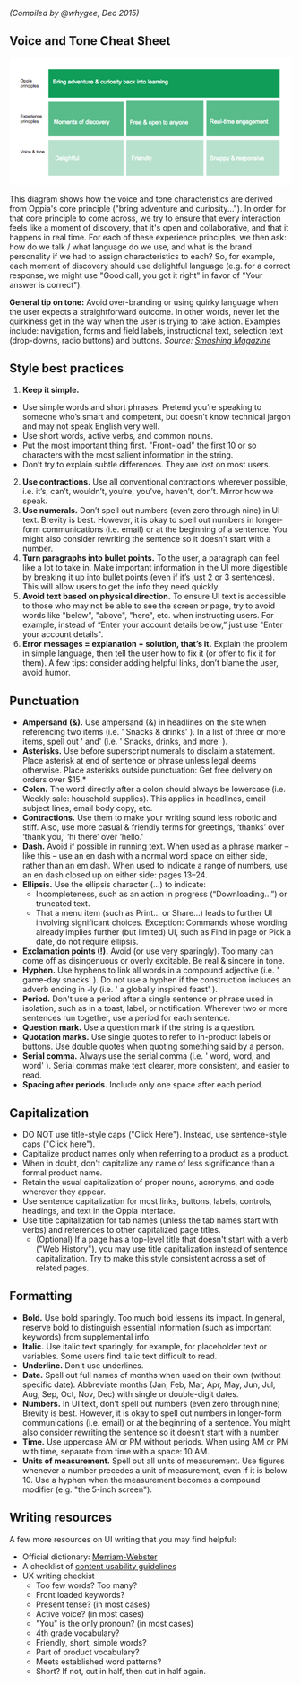 _(Compiled by @whygee, Dec 2015)_

## Voice and Tone Cheat Sheet

  ![Schematic diagram explaining breakdown of core principle into voice and tone characteristics.](images/voiceCheatSheet.png)

This diagram shows how the voice and tone characteristics are derived from Oppia's core principle ("bring adventure and curiosity..."). In order for that core principle to come across, we try to ensure that every interaction feels like a moment of discovery, that it's open and collaborative, and that it happens in real time. For each of these experience principles, we then ask: how do we talk / what language do we use, and what is the brand personality if we had to assign characteristics to each? So, for example, each moment of discovery should use delightful language (e.g. for a correct response, we might use "Good call, you got it right" in favor of "Your answer is correct").

**General tip on tone:** Avoid over-branding or using quirky language when the user expects a straightforward outcome. In other words, never let the quirkiness get in the way when the user is trying to take action. Examples include: navigation, forms and field labels, instructional text, selection text (drop-downs, radio buttons) and buttons. _Source: [Smashing Magazine](http://www.smashingmagazine.com/2013/06/17/five-ways-prevent-bad-microcopy/)_

## Style best practices

1. **Keep it simple.**
  - Use simple words and short phrases. Pretend you’re speaking to someone who’s smart and competent, but doesn’t know technical jargon and may not speak English very well.
  - Use short words, active verbs, and common nouns.
  - Put the most important thing first. "Front-load" the first 10 or so characters with the most salient information in the string.
  - Don’t try to explain subtle differences. They are lost on most users.
2. **Use contractions.** Use all conventional contractions wherever possible, i.e. it’s, can’t, wouldn’t, you’re, you’ve, haven’t, don’t. Mirror how we speak.
3. **Use numerals.** Don’t spell out numbers (even zero through nine) in UI text. Brevity is best. However, it is okay to spell out numbers in longer-form communications (i.e. email) or at the beginning of a sentence. You might also consider rewriting the sentence so it doesn’t start with a number.
4. **Turn paragraphs into bullet points.** To the user, a paragraph can feel like a lot to take in. Make important information in the UI more digestible by breaking it up into bullet points (even if it’s just 2 or 3 sentences). This will allow users to get the info they need quickly.
5. **Avoid text based on physical direction.** To ensure UI text is accessible to those who may not be able to see the screen or page, try to avoid words like "below", "above", "here", etc. when instructing users. For example, instead of “Enter your account details below,” just use "Enter your account details".
6. **Error messages = explanation + solution, that’s it.** Explain the problem in simple language, then tell the user how to fix it (or offer to fix it for them). A few tips: consider adding helpful links, don’t blame the user, avoid humor.

## Punctuation
- **Ampersand (&).** Use ampersand (&) in headlines on the site when referencing two items (i.e. ' Snacks & drinks' ). In a list of three or more items, spell out ' and'  (i.e. ' Snacks, drinks, and more' ). 
- **Asterisks.** Use before superscript numerals to disclaim a statement. Place asterisk at end of sentence or phrase unless legal deems otherwise. Place asterisks outside punctuation: Get free delivery on orders over $15.*
- **Colon.** The word directly after a colon should always be lowercase (i.e. Weekly sale: household supplies). This applies in headlines, email subject lines, email body copy, etc.
- **Contractions.** Use them to make your writing sound less robotic and stiff. Also, use more casual & friendly terms for greetings, ‘thanks’ over ‘thank you,’ ‘hi there’ over ‘hello.’
- **Dash.** Avoid if possible in running text. When used as a phrase marker – like this – use an en dash with a normal word space on either side, rather than an em dash. When used to indicate a range of numbers, use an en dash closed up on either side: pages 13–24.
- **Ellipsis.** Use the ellipsis character (…) to indicate:
  - Incompleteness, such as an action in progress (“Downloading...”) or truncated text.
  - That a menu item (such as Print… or Share…) leads to further UI involving significant choices. Exception: Commands whose wording already implies further (but limited) UI, such as Find in page or Pick a date, do not require ellipsis.
- **Exclamation points (!).** Avoid (or use very sparingly). Too many can come off as disingenuous or overly excitable. Be real & sincere in tone.
- **Hyphen.** Use hyphens to link all words in a compound adjective (i.e. ' game-day snacks' ). Do not use a hyphen if the construction includes an adverb ending in -ly (i.e. ' a globally inspired feast' ).
- **Period.** Don't use a period after a single sentence or phrase used in isolation, such as in a toast, label, or notification. Wherever two or more sentences run together, use a period for each sentence. 
- **Question mark.** Use a question mark if the string is a question.
- **Quotation marks.** Use single quotes to refer to in-product labels or buttons. Use double quotes when quoting something said by a person.
- **Serial comma.** Always use the serial comma (i.e. ' word, word, and word' ). Serial commas make text clearer, more consistent, and easier to read.
- **Spacing after periods.** Include only one space after each period.

## Capitalization
- DO NOT use title-style caps ("Click Here"). Instead, use sentence-style caps ("Click here").
- Capitalize product names only when referring to a product as a product. 
- When in doubt, don't capitalize any name of less significance than a formal product name.
- Retain the usual capitalization of proper nouns, acronyms, and code wherever they appear.
- Use sentence capitalization for most links, buttons, labels, controls, headings, and text in the Oppia interface.
- Use title capitalization for tab names (unless the tab names start with verbs) and references to other capitalized page titles.
  - (Optional) If a page has a top-level title that doesn't start with a verb ("Web History"), you may use title capitalization instead of sentence capitalization. Try to make this style consistent across a set of related pages.

## Formatting
- **Bold.** Use bold sparingly. Too much bold lessens its impact. In general, reserve bold to distinguish essential information (such as important keywords) from supplemental info.
- **Italic.** Use italic text sparingly, for example, for placeholder text or variables. Some users find italic text difficult to read.
- **Underline.** Don't use underlines.
- **Date.** Spell out full names of months when used on their own (without specific date). Abbreviate months (Jan, Feb, Mar, Apr, May, Jun, Jul, Aug, Sep, Oct, Nov, Dec) with single or double-digit dates.
- **Numbers.** In UI text, don’t spell out numbers (even zero through nine) Brevity is best. However, it is okay to spell out numbers in longer-form communications (i.e. email) or at the beginning of a sentence. You might also consider rewriting the sentence so it doesn’t start with a number.
- **Time.** Use uppercase AM or PM without periods. When using AM or PM with time, separate from time with a space: 10 AM.
- **Units of measurement.** Spell out all units of measurement. Use figures whenever a number precedes a unit of measurement, even if it is below 10. Use a hyphen when the measurement becomes a compound modifier (e.g. "the 5-inch screen").

## Writing resources

A few more resources on UI writing that you may find helpful:
- Official dictionary: [Merriam-Webster](http://www.merriam-webster.com/)
- A checklist of [content usability guidelines](http://www.userfocus.co.uk/resources/contentchecklist.html)
- UX writing checkist
  - Too few words? Too many?
  - Front loaded keywords?
  - Present tense? (in most cases)
  - Active voice? (in most cases)
  - "You" is the only pronoun? (in most cases)
  - 4th grade vocabulary? 
  - Friendly, short, simple words?
  - Part of product vocabulary?
  - Meets established word patterns?
  - Short? If not, cut in half, then cut in half again.
